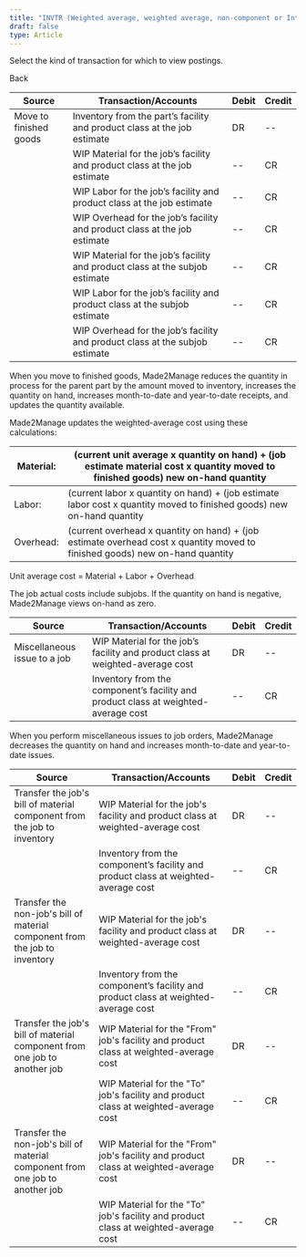 ```yaml
---
title: "INVTR (Weighted average, weighted average, non-component or Internal job for stock)"
draft: false
type: Article
---
```


Select the kind of transaction for which to view postings. 

Back

| Source                 | Transaction/Accounts                                                         | Debit | Credit |
|------------------------|------------------------------------------------------------------------------|-------|--------|
| Move to finished goods | Inventory from the part’s facility and product class at the job estimate     | DR    | --     |
|                        | WIP Material for the job’s facility and product class at the job estimate    | --    | CR     |
|                        | WIP Labor for the job’s facility and product class at the job estimate       | --    | CR     |
|                        | WIP Overhead for the job’s facility and product class at the job estimate    | --    | CR     |
|                        | WIP Material for the job’s facility and product class at the subjob estimate | --    | CR     |
|                        | WIP Labor for the job’s facility and product class at the subjob estimate    | --    | CR     |
|                        | WIP Overhead for the job’s facility and product class at the subjob estimate | --    | CR     |

When you move to finished goods, Made2Manage reduces the quantity in process for the parent part by the amount moved to inventory, increases the quantity on hand, increases month-to-date and year-to-date receipts, and updates the quantity available.

Made2Manage updates the weighted-average cost using these calculations:

| Material:  | (current unit average x quantity on hand) + (job estimate material cost x quantity moved to finished goods) new on-hand quantity |
|------------|----------------------------------------------------------------------------------------------------------------------------------|
| Labor:     | (current labor x quantity on hand) + (job estimate labor cost x quantity moved to finished goods) new on-hand quantity           |
| Overhead:  | (current overhead x quantity on hand) + (job estimate overhead cost x quantity moved to finished goods)  new on-hand quantity    |

Unit average cost = Material + Labor + Overhead

The job actual costs include subjobs. If the quantity on hand is negative, Made2Manage views on-hand as zero.

| Source                        | Transaction/Accounts                                                               | Debit | Credit |
|-------------------------------|------------------------------------------------------------------------------------|-------|--------|
| Miscellaneous issue to a job  | WIP Material for the job’s facility and product class at weighted-average cost     | DR    | --     |
|                               | Inventory from the component’s facility and product class at weighted-average cost | --    | CR     |

When you perform miscellaneous issues to job orders, Made2Manage decreases the quantity on hand and increases month-to-date and year-to-date issues.

| Source                                                                        | Transaction/Accounts                                                                  | Debit | Credit |
|-------------------------------------------------------------------------------|---------------------------------------------------------------------------------------|-------|--------|
| Transfer the job's bill of material component from the job to inventory       | WIP Material for the job's facility and product class at weighted-average cost        | DR    | --     |
|                                                                               | Inventory from the component’s facility and product class at weighted-average cost    | --    | CR     |
| Transfer the non-job's bill of material component from the job to inventory   | WIP Material for the job's facility and product class at weighted-average cost        | DR    | --     |
|                                                                               | Inventory from the component’s facility and product class at weighted-average cost    | --    | CR     |
| Transfer the job's bill of material component from one job to another job     | WIP Material for the "From" job's facility and product class at weighted-average cost | DR    | --     |
|                                                                               | WIP Material for the "To" job's facility and product class at weighted-average cost   | --    | CR     |
| Transfer the non-job's bill of material component from one job to another job | WIP Material for the "From" job's facility and product class at weighted-average cost | DR    | --     |
|                                                                               | WIP Material for the "To" job's facility and product class at weighted-average cost   | --    | CR     |